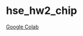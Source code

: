 # hse_hw2_chip

[Google Colab](https://colab.research.google.com/drive/1GvCXH6ofLRC60cPrz8tkaT0D80Hoz5yo?usp=sharing)

